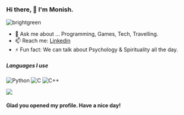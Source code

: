 ### Hi there, 👋 I'm Monish.
![brightgreen](https://komarev.com/ghpvc/?username=xmonish)

- 💬 Ask me about ... Programming, Games, Tech, Travelling.
- 📫 Reach me:  [Linkedin](https://www.linkedin.com/in/xmonish/)
- ⚡ Fun fact: We can talk about Psychology & Spirituality all the day.

##### Languages I use

![Python](https://img.shields.io/badge/-Python-000000?style=flat&logo=python)
![C](https://img.shields.io/badge/-C-000000?style=flat&logo=c)
![C++](https://img.shields.io/badge/-C++-000000?style=flat&logo=c%2B%2B)



<img src="https://github-readme-stats.vercel.app/api?username=xmonish&&show_icons=true&title_color=ffffff&icon_color=bb2acf&text_color=daf7dc&bg_color=191919">

#### Glad you opened my profile. Have a nice day!
